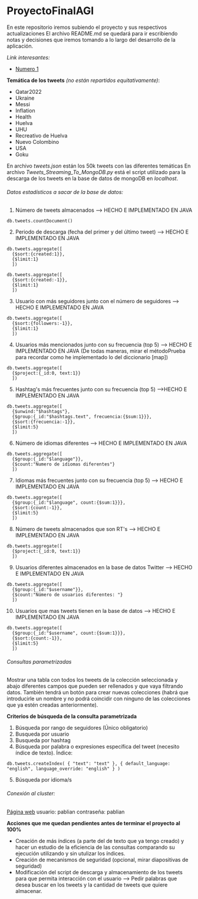 # ProyectoFinalAGI
En este repositorio iremos subiendo el proyecto y sus respectivos actualizaciones
El archivo README.md se quedará para ir escribiendo notas y decisiones que iremos tomando a lo largo del desarrollo de la aplicación.

*Link interesantes:*
- [Numero 1](http://ualmtorres.github.io/howtos/MongoDBJava/)

**Temática de los tweets** *(no están repartidos equitativamente)*:
- Qatar2022
- Ukraine
- Messi
- Inflation
- Health
- Huelva
- UHU
- Recreativo de Huelva
- Nuevo Colombino
- USA
- Goku

En archivo *tweets.json* están los 50k tweets con las diferentes temáticas
En archivo *Tweets_Streaming_To_MongoDB.py* está el script utilizado para la descarga de los tweets en la base de datos de mongoDB en *localhost*. 

###### Datos estadísticos a sacar de la base de datos:
1. Número de tweets almacenados --> HECHO E IMPLEMENTADO EN JAVA
```mongodb
db.tweets.countDocument()
```
2. Periodo de descarga (fecha del primer y del último tweet) --> HECHO E IMPLEMENTADO EN JAVA
```mongodb
db.tweets.aggregate([
  {$sort:{created:1}},
  {$limit:1}
  ])

db.tweets.aggregate([
  {$sort:{created:-1}},
  {$limit:1}
  ])
```
3. Usuario con más seguidores junto con el número de seguidores --> HECHO E IMPLEMENTADO EN JAVA
```mongodb
db.tweets.aggregate([
  {$sort:{followers:-1}},
  {$limit:1}
  ])
```
4. Usuarios más mencionados junto con su frecuencia (top 5) --> HECHO E IMPLEMENTADO EN JAVA (De todas maneras, mirar el métodoPrueba para recordar como he implementado lo del diccionario [map])
```mongodb
db.tweets.aggregate([
  {$project:{_id:0, text:1}}
  ])
```
5. Hashtag's más frecuentes junto con su frecuencia (top 5) -->HECHO E IMPLEMENTADO EN JAVA
```mongodb
db.tweets.aggregate([
  {$unwind:"$hashtags"},
  {$group:{_id:"$hashtags.text", frecuencia:{$sum:1}}},
  {$sort:{frecuencia:-1}},
  {$limit:5}
  ])
```
6. Número de idiomas diferentes --> HECHO E IMPLEMENTADO EN JAVA
```mongodb
db.tweets.aggregate([
  {$group:{_id:"$language"}},
  {$count:"Numero de idiomas diferentes"}
  ])
```
7. Idiomas más frecuentes junto con su frecuencia (top 5) --> HECHO E IMPLEMENTADO EN JAVA
```mongodb 
db.tweets.aggregate([
  {$group:{_id:"$language", count:{$sum:1}}},
  {$sort:{count:-1}},
  {$limit:5}
  ])
```
8. Número de tweets almacenados que son RT's --> HECHO E IMPLEMENTADO EN JAVA
```mongodb
db.tweets.aggregate([
  {$project:{_id:0, text:1}}
  ])
```
9. Usuarios diferentes almacenados en la base de datos Twitter --> HECHO E IMPLEMENTADO EN JAVA
```mongodb
db.tweets.aggregate([
  {$group:{_id:"$username"}},
  {$count:"Número de usuarios diferentes: "}
  ])
```
10.   Usuarios que mas tweets tienen en la base de datos --> HECHO E IMPLEMENTADO EN JAVA
```mongodb
db.tweets.aggregate([
  {$group:{_id:"$username", count:{$sum:1}}},
  {$sort:{count:-1}},
  {$limit:5}
  ])
```

###### Consultas parametrizadas
Mostrar una tabla con todos los tweets de la colección seleccionada y abajo diferentes campos que pueden ser rellenados y que vaya filtrando datos. También tendrá un botón para crear nuevas colecciones (habrá que introducirle un nombre y no podrá coincidir con ninguno de las colecciones que ya estén creadas anteriormente).

**Criterios de búsqueda de la consulta parametrizada** 
1. Búsqueda por rango de seguidores (Único obligatorio)
2. Busqueda por usuario
3. Busqueda por hashtag
4. Búsqueda por palabra o expresiones específica del tweet (necesito índice de texto). Índice:
```mongodb
db.tweets.createIndex( { "text": "text" }, { default_language: "english", language_override: "english" } )
```
5. Búsqueda por idioma/s

###### Conexión al cluster:
[Página web](https://cloud.mongodb.com/v2/63c5b733d422044a0372b3b4#/clusters/detail/ProyectoFinalAGI)
usuario: pablian
contraseña: pablian

**Acciones que me quedan pendientes antes de terminar el proyecto al 100%**
- Creación de más índices (a parte del de texto que ya tengo creado) y hacer un estudio de la eficiencia de las consultas comparando su ejecución utilizando y sin utulizar los índices. 
- Creación de mecanismos de seguridad (opcional, mirar diapositivas de seguridad)
- Modificación del script de descarga y almacenamiento de los tweets para que permita interacción con el usuario --> Pedir palabras que desea buscar en los tweets y la cantidad de tweets que quiere almacenar.